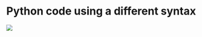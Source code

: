 # Python code using a different syntax

![](https://cdn.discordapp.com/attachments/947092663914623016/959236587357614151/unknown.png)
